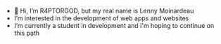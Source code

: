 - 👋 Hi, I’m R4PTORGOD, but my real name is Lenny Moinardeau
- I’m interested in the development of web apps and websites
- I’m currently a student in development and i'm hoping to continue on this path

<!---
R4PTORGOD/R4PTORGOD is a ✨ special ✨ repository because its `README.md` (this file) appears on your GitHub profile.
You can click the Preview link to take a look at your changes.
--->

